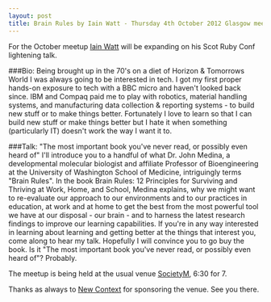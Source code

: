 ```yaml
---
layout: post
title: Brain Rules by Iain Watt - Thursday 4th October 2012 Glasgow meeting
---
```


For the October meetup [Iain Watt](http://twitter.com/wattid) will be expanding on his Scot Ruby Conf lightening talk.

###Bio:
Being brought up in the 70's on a diet of Horizon & Tomorrows World I was always going to be interested in tech. I got my first proper hands-on exposure to tech with a BBC micro and haven't looked back since. IBM and Compaq paid me to play with robotics, material handling systems, and manufacturing data collection & reporting systems - to build new stuff or to make things better. Fortunately I love to learn so that I can build new stuff or make things better but I hate it when something (particularly IT) doesn't work the way I want it to.

###Talk:
"The most important book you've never read, or possibly even heard of" I'll introduce you to a handful of what Dr. John Medina, a developmental molecular biologist and affiliate Professor of Bioengineering at the University of Washington School of Medicine, intriguingly terms "Brain Rules".  In the book Brain Rules: 12 Principles for Surviving and Thriving at Work, Home, and School, Medina explains, why we might want to re-evaluate our approach to our environments and to our practices in education, at work and at home to get the best from the most powerful tool we have at our disposal - our brain - and to harness the latest research findings to improve our learning capabilities. If you're in any way interested in learning about learning and getting better at the things that interest you, come along to hear my talk. Hopefully I will convince you to go buy the book.  Is it "The most important book you've never read, or possibly even heard of"?  Probably.

The meetup is being held at the usual venue [SocietyM](https://maps.google.co.uk/maps?q=societyM+glasgow&ll=55.866125,-4.254284&spn=0.006971,0.01929&hq=societyM&hnear=Glasgow,+Glasgow+City,+United+Kingdom&t=h&z=16), 6:30 for 7.

Thanks as always to [New Context](http://newcontext.com) for sponsoring the venue.
See you there.
